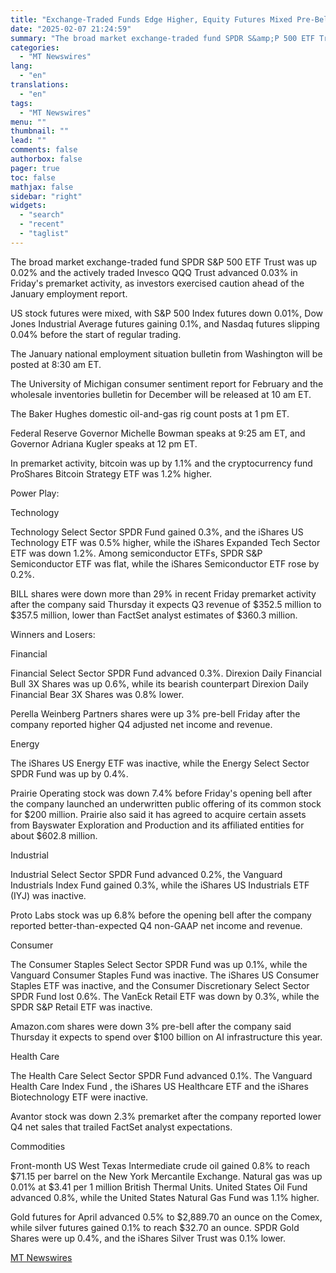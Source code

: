 ```yaml
---
title: "Exchange-Traded Funds Edge Higher, Equity Futures Mixed Pre-Bell Friday as Investors Exercise Caution Ahead of Key Jobs Data"
date: "2025-02-07 21:24:59"
summary: "The broad market exchange-traded fund SPDR S&amp;P 500 ETF Trust was up 0.02% and the actively traded Invesco QQQ Trust advanced 0.03% in Friday's premarket activity, as investors exercised caution ahead of the January employment report. US stock futures were mixed, with S&amp;P 500 Index futures down 0.01%, Dow Jones..."
categories:
  - "MT Newswires"
lang:
  - "en"
translations:
  - "en"
tags:
  - "MT Newswires"
menu: ""
thumbnail: ""
lead: ""
comments: false
authorbox: false
pager: true
toc: false
mathjax: false
sidebar: "right"
widgets:
  - "search"
  - "recent"
  - "taglist"
---
```


The broad market exchange-traded fund SPDR S&P 500 ETF Trust was up 0.02% and the actively traded Invesco QQQ Trust advanced 0.03% in Friday's premarket activity, as investors exercised caution ahead of the January employment report.

US stock futures were mixed, with S&P 500 Index futures down 0.01%, Dow Jones Industrial Average futures gaining 0.1%, and Nasdaq futures slipping 0.04% before the start of regular trading.

The January national employment situation bulletin from Washington will be posted at 8:30 am ET.

The University of Michigan consumer sentiment report for February and the wholesale inventories bulletin for December will be released at 10 am ET.

The Baker Hughes domestic oil-and-gas rig count posts at 1 pm ET.

Federal Reserve Governor Michelle Bowman speaks at 9:25 am ET, and Governor Adriana Kugler speaks at 12 pm ET.

In premarket activity, bitcoin was up by 1.1% and the cryptocurrency fund ProShares Bitcoin Strategy ETF was 1.2% higher.

Power Play:

Technology

Technology Select Sector SPDR Fund gained 0.3%, and the iShares US Technology ETF was 0.5% higher, while the iShares Expanded Tech Sector ETF was down 1.2%. Among semiconductor ETFs, SPDR S&P Semiconductor ETF was flat, while the iShares Semiconductor ETF rose by 0.2%.

BILL shares were down more than 29% in recent Friday premarket activity after the company said Thursday it expects Q3 revenue of $352.5 million to $357.5 million, lower than FactSet analyst estimates of $360.3 million.

Winners and Losers:

Financial

Financial Select Sector SPDR Fund advanced 0.3%. Direxion Daily Financial Bull 3X Shares was up 0.6%, while its bearish counterpart Direxion Daily Financial Bear 3X Shares was 0.8% lower.

Perella Weinberg Partners shares were up 3% pre-bell Friday after the company reported higher Q4 adjusted net income and revenue.

Energy

The iShares US Energy ETF was inactive, while the Energy Select Sector SPDR Fund was up by 0.4%.

Prairie Operating stock was down 7.4% before Friday's opening bell after the company launched an underwritten public offering of its common stock for $200 million. Prairie also said it has agreed to acquire certain assets from Bayswater Exploration and Production and its affiliated entities for about $602.8 million.

Industrial

Industrial Select Sector SPDR Fund advanced 0.2%, the Vanguard Industrials Index Fund gained 0.3%, while the iShares US Industrials ETF (IYJ) was inactive.

Proto Labs stock was up 6.8% before the opening bell after the company reported better-than-expected Q4 non-GAAP net income and revenue.

Consumer

The Consumer Staples Select Sector SPDR Fund was up 0.1%, while the Vanguard Consumer Staples Fund was inactive. The iShares US Consumer Staples ETF was inactive, and the Consumer Discretionary Select Sector SPDR Fund lost 0.6%. The VanEck Retail ETF was down by 0.3%, while the SPDR S&P Retail ETF was inactive.

Amazon.com shares were down 3% pre-bell after the company said Thursday it expects to spend over $100 billion on AI infrastructure this year.

Health Care

The Health Care Select Sector SPDR Fund advanced 0.1%. The Vanguard Health Care Index Fund , the iShares US Healthcare ETF and the iShares Biotechnology ETF were inactive.

Avantor stock was down 2.3% premarket after the company reported lower Q4 net sales that trailed FactSet analyst expectations.

Commodities

Front-month US West Texas Intermediate crude oil gained 0.8% to reach $71.15 per barrel on the New York Mercantile Exchange. Natural gas was up 0.01% at $3.41 per 1 million British Thermal Units. United States Oil Fund advanced 0.8%, while the United States Natural Gas Fund was 1.1% higher.

Gold futures for April advanced 0.5% to $2,889.70 an ounce on the Comex, while silver futures gained 0.1% to reach $32.70 an ounce. SPDR Gold Shares were up 0.4%, and the iShares Silver Trust was 0.1% lower.

[MT Newswires](https://www.tradingview.com/news/mtnewswires.com:20250207:A3312442:0-exchange-traded-funds-edge-higher-equity-futures-mixed-pre-bell-friday-as-investors-exercise-caution-ahead-of-key-jobs-data/)
